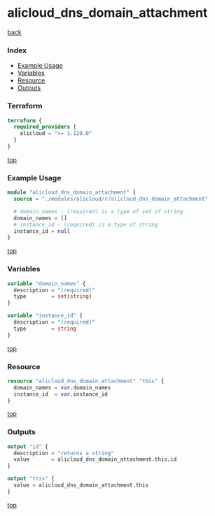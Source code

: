 # alicloud_dns_domain_attachment

[back](../alicloud.md)

### Index

- [Example Usage](#example-usage)
- [Variables](#variables)
- [Resource](#resource)
- [Outputs](#outputs)

### Terraform

```terraform
terraform {
  required_providers {
    alicloud = ">= 1.120.0"
  }
}
```

[top](#index)

### Example Usage

```terraform
module "alicloud_dns_domain_attachment" {
  source = "./modules/alicloud/r/alicloud_dns_domain_attachment"

  # domain_names - (required) is a type of set of string
  domain_names = []
  # instance_id - (required) is a type of string
  instance_id = null
}
```

[top](#index)

### Variables

```terraform
variable "domain_names" {
  description = "(required)"
  type        = set(string)
}

variable "instance_id" {
  description = "(required)"
  type        = string
}
```

[top](#index)

### Resource

```terraform
resource "alicloud_dns_domain_attachment" "this" {
  domain_names = var.domain_names
  instance_id  = var.instance_id
}
```

[top](#index)

### Outputs

```terraform
output "id" {
  description = "returns a string"
  value       = alicloud_dns_domain_attachment.this.id
}

output "this" {
  value = alicloud_dns_domain_attachment.this
}
```

[top](#index)